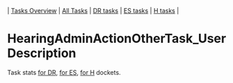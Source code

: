 | [Tasks Overview](tasks-overview.md) | [All Tasks](../alltasks.md) | [DR tasks](../docs-DR/tasklist.md) | [ES tasks](../docs-ES/tasklist.md) | [H tasks](../docs-H/tasklist.md) |

# HearingAdminActionOtherTask_User Description

Task stats [for DR](../docs-DR/HearingAdminActionOtherTask_User.md), [for ES](../docs-ES/HearingAdminActionOtherTask_User.md), [for H](../docs-H/HearingAdminActionOtherTask_User.md) dockets.

